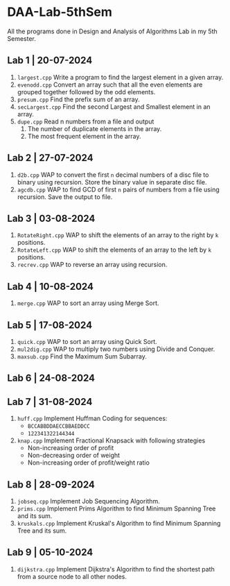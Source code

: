 # DAA-Lab-5thSem
All the programs done in Design and Analysis of Algorithms Lab in my 5th Semester.

## Lab 1 | 20-07-2024
1. `largest.cpp` Write a program to find the largest element in a given array.
2. `evenodd.cpp` Convert an array such that all the even elements are grouped together followed by the odd elements.
3. `presum.cpp` Find the prefix sum of an array.
4. `secLargest.cpp` Find the second Largest and Smallest element in an array.
5. `dupe.cpp` Read n numbers from a file and output <ol><li>The number of duplicate elements in the array.</li><li>The most frequent element in the array.</li></ol>

## Lab 2 | 27-07-2024
1. `d2b.cpp` WAP to convert the first `n` decimal numbers of a disc file to binary using recursion. Store the binary value in separate disc file.
2. `agcdb.cpp` WAP to find GCD of first `n` pairs of numbers from a file using recursion. Save the output to file.  

## Lab 3 | 03-08-2024
1. `RotateRight.cpp` WAP to shift the elements of an array to the right by `k` positions.
1. `RotateLeft.cpp` WAP to shift the elements of an array to the left by `k` positions.
2. `recrev.cpp` WAP to reverse an array using recursion.

## Lab 4 | 10-08-2024
1. `merge.cpp` WAP to sort an array using Merge Sort.

## Lab 5 | 17-08-2024
1. `quick.cpp` WAP to sort an array using Quick Sort.
2. `mul2dig.cpp` WAP to multiply two numbers using Divide and Conquer.
3. `maxsub.cpp` Find the Maximum Sum Subarray.

## Lab 6 | 24-08-2024

## Lab 7 | 31-08-2024
1. `huff.cpp` Implement Huffman Coding for sequences:
    - `BCCABBDDAECCBBAEDDCC`
    - `122341322144344`
2. `knap.cpp` Implement Fractional Knapsack with following strategies
    - Non-increasing order of profit
    - Non-decreasing order of weight
    - Non-increasing order of profit/weight ratio

## Lab 8 | 28-09-2024
1. `jobseq.cpp` Implement Job Sequencing Algorithm.
2. `prims.cpp` Implement Prims Algorithm to find Minimum Spanning Tree and its sum.
3. `kruskals.cpp` Implement Kruskal's Algorithm to find Minimum Spanning Tree and its sum.

## Lab 9 | 05-10-2024
1. `dijkstra.cpp` Implement Dijkstra's Algorithm to find the shortest path from a source node to all other nodes.